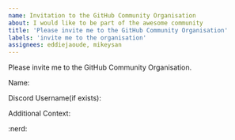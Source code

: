 ```yaml
---
name: Invitation to the GitHub Community Organisation
about: I would like to be part of the awesome community
title: 'Please invite me to the GitHub Community Organisation'
labels: 'invite me to the organisation'
assignees: eddiejaoude, mikeysan
---
```


<!---
Invitation will be sent for the GitHub Organization soon. We look forward to having you part of our community :nerd:
Don't forget after accepting to make it public so it appears on your github profile for everyone else to see, you can do this by finding your name in the github organization list and change the dropdown to public https://github.com/orgs/EddieJaoudeCommunity/people
Tips for practicing:
- Customise your GitHub profile, here is a live stream on it https://www.youtube.com/watch?v=cT6GXCuS0Zo
- Practice repo, instructions how to add your name to the README in the README https://github.com/EddieJaoudeCommunity/hacktoberfest-practice
- Remember contributing to open source is not just about code, its about collaboration, communication and adding value
I hope that helps
-->

Please invite me to the GitHub Community Organisation.
<!--more-specification(if any)-->

<!--Some Details-->
Name:

Discord Username(if exists): 
<!--https://discord.gg/ErG8W36Tkm (link to our discord server)-->

Additional Context:
<!--Where did you meet Eddie?-->

<!--What do you like about this community/ why do you want to join--> 

:nerd:
